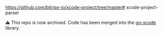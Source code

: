 https://github.com/bitrise-io/xcode-project/tree/master# xcode-project-parser

⚠️ This repo is now archived. Code has been merged into the [go-xcode](https://github.com/bitrise-io/go-xcode/tree/b61c84bbfc5e66f4b56b15260d1b15517a834d45/xcodeproject) library.
